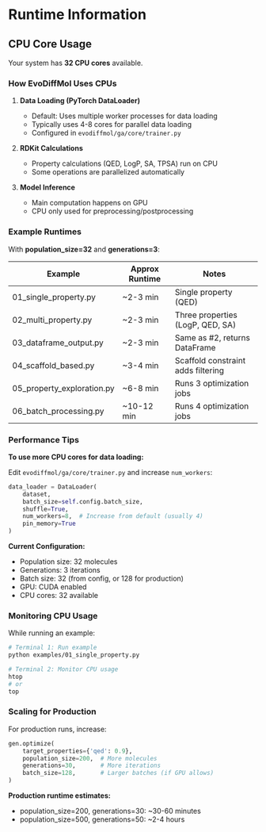# Runtime Information

## CPU Core Usage

Your system has **32 CPU cores** available.

### How EvoDiffMol Uses CPUs

1. **Data Loading (PyTorch DataLoader)**
   - Default: Uses multiple worker processes for data loading
   - Typically uses 4-8 cores for parallel data loading
   - Configured in `evodiffmol/ga/core/trainer.py`

2. **RDKit Calculations**
   - Property calculations (QED, LogP, SA, TPSA) run on CPU
   - Some operations are parallelized automatically

3. **Model Inference**
   - Main computation happens on GPU
   - CPU only used for preprocessing/postprocessing

### Example Runtimes

With **population_size=32** and **generations=3**:

| Example | Approx Runtime | Notes |
|---------|---------------|-------|
| 01_single_property.py | ~2-3 min | Single property (QED) |
| 02_multi_property.py | ~2-3 min | Three properties (LogP, QED, SA) |
| 03_dataframe_output.py | ~2-3 min | Same as #2, returns DataFrame |
| 04_scaffold_based.py | ~3-4 min | Scaffold constraint adds filtering |
| 05_property_exploration.py | ~6-8 min | Runs 3 optimization jobs |
| 06_batch_processing.py | ~10-12 min | Runs 4 optimization jobs |

### Performance Tips

**To use more CPU cores for data loading:**

Edit `evodiffmol/ga/core/trainer.py` and increase `num_workers`:

```python
data_loader = DataLoader(
    dataset,
    batch_size=self.config.batch_size,
    shuffle=True,
    num_workers=8,  # Increase from default (usually 4)
    pin_memory=True
)
```

**Current Configuration:**
- Population size: 32 molecules
- Generations: 3 iterations
- Batch size: 32 (from config, or 128 for production)
- GPU: CUDA enabled
- CPU cores: 32 available

### Monitoring CPU Usage

While running an example:

```bash
# Terminal 1: Run example
python examples/01_single_property.py

# Terminal 2: Monitor CPU usage
htop
# or
top
```

### Scaling for Production

For production runs, increase:

```python
gen.optimize(
    target_properties={'qed': 0.9},
    population_size=200,  # More molecules
    generations=30,       # More iterations  
    batch_size=128,       # Larger batches (if GPU allows)
)
```

**Production runtime estimates:**
- population_size=200, generations=30: ~30-60 minutes
- population_size=500, generations=50: ~2-4 hours


